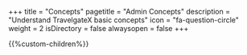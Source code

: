 +++
title = "Concepts"
pagetitle = "Admin Concepts"
description = "Understand TravelgateX basic concepts"
icon = "fa-question-circle"
weight = 2
isDirectory = false
alwaysopen = false
+++

{{%custom-children%}}

